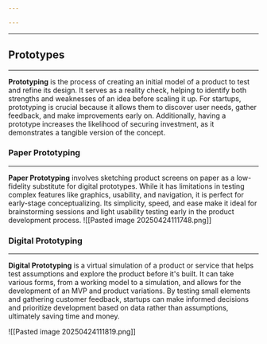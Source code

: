 ```yaml
---

---
```

---

## Prototypes
---
**Prototyping** is the process of creating an initial model of a product to test and refine its design. It serves as a reality check, helping to identify both strengths and weaknesses of an idea before scaling it up. For startups, prototyping is crucial because it allows them to discover user needs, gather feedback, and make improvements early on. Additionally, having a prototype increases the likelihood of securing investment, as it demonstrates a tangible version of the concept.


### Paper Prototyping
---
**Paper Prototyping** involves sketching product screens on paper as a low-fidelity substitute for digital prototypes. While it has limitations in testing complex features like graphics, usability, and navigation, it is perfect for early-stage conceptualizing. Its simplicity, speed, and ease make it ideal for brainstorming sessions and light usability testing early in the product development process.
![[Pasted image 20250424111748.png]]

### Digital Prototyping
---
**Digital Prototyping** is a virtual simulation of a product or service that helps test assumptions and explore the product before it's built. It can take various forms, from a working model to a simulation, and allows for the development of an MVP and product variations. By testing small elements and gathering customer feedback, startups can make informed decisions and prioritize development based on data rather than assumptions, ultimately saving time and money.

![[Pasted image 20250424111819.png]]

